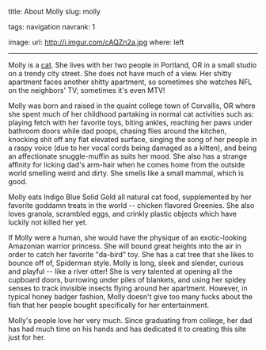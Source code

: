 title: About Molly
slug: molly

tags: navigation
navrank: 1

image:
    url: http://i.imgur.com/cAQZn2a.jpg
    where: left

---

Molly is a [cat][snowshoe]. She lives with her two people in Portland, OR in a small studio on a trendy city street.  She does not have much of a view.  Her shitty apartment faces another shitty apartment, so sometimes she watches NFL on the neighbors' TV; sometimes it's even MTV!

Molly was born and raised in the quaint college town of Corvallis, OR where she spent much of her childhood partaking in normal cat activities such as: playing fetch with her favorite toys, biting ankles, reaching her paws under bathroom doors while dad poops, chasing flies around the kitchen, knocking shit off any flat elevated surface, singing the song of her people in a raspy voice (due to her vocal cords being damaged as a kitten), and being an affectionate snuggle-muffin as suits her mood.  She also has a strange affinity for licking dad's arm-hair when he comes home from the outside world smelling weird and dirty.  She smells like a small mammal, which is good.

Molly eats Indigo Blue Solid Gold all natural cat food, supplemented by her favorite goddamn treats in the world -- chicken flavored Greenies.  She also loves granola, scrambled eggs, and crinkly plastic objects which have luckily not killed her yet.

If Molly were a human, she would have the physique of an exotic-looking Amazonian warrior princess.    She will bound great heights into the air in order to catch her favorite "da-bird" toy.  She has a cat tree that she likes to bounce off of, Spiderman style.  Molly is long, sleek and slender, curious and playful -- like a river otter! She is very talented at opening all the cupboard doors, burrowing under piles of blankets, and using her spidey senses to track invisible insects flying around her apartment.  However, in typical honey badger fashion, Molly doesn't give too many fucks about the fish that her people bought specifically for her entertainment.

Molly's people love her very much.  Since graduating from college, her dad has had much time on his hands and has dedicated it to creating this site just for her.

[snowshoe]:http://en.wikipedia.org/wiki/Snowshoe_%28cat%29
